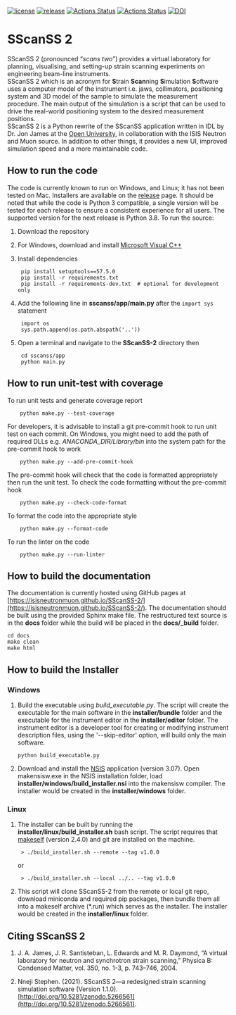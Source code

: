
[![license](https://img.shields.io/github/license/ISISNeutronMuon/SScanSS-2.svg)](https://github.com/ISISNeutronMuon/SScanSS-2/blob/master/LICENSE)
[![release](https://img.shields.io/github/release/ISISNeutronMuon/SScanSS-2.svg)](https://github.com/ISISNeutronMuon/SScanSS-2/releases)
[![Actions Status](https://github.com/ISISNeutronMuon/SScanSS-2/workflows/Build/badge.svg)](https://github.com/ISISNeutronMuon/SScanSS-2/actions)
[![Actions Status](https://github.com/ISISNeutronMuon/SScanSS-2/workflows/Docs/badge.svg)](https://github.com/ISISNeutronMuon/SScanSS-2/actions)
[![DOI](https://zenodo.org/badge/DOI/10.5281/zenodo.5266561.svg)](https://doi.org/10.5281/zenodo.5266561)

SScanSS 2
=========
SScanSS 2 (pronounced “*scans two*”) provides a virtual laboratory for planning, visualising, and setting-up strain scanning experiments on engineering beam-line instruments.  
SScanSS 2 which is an acronym for **S**train **Scan**ning **S**imulation **S**oftware uses a computer model of the instrument i.e. jaws, collimators, positioning system and 3D model of the sample to simulate the measurement procedure. The main output of the simulation is a script that can be used to drive the real-world positioning system to the desired measurement positions.  
SScanSS 2 is a Python rewrite of the SScanSS application written in IDL by Dr. Jon James at the [Open University](http://www.open.ac.uk), in collaboration with the ISIS Neutron and Muon source. 
In addition to other things, it provides a new UI, improved simulation speed and a more maintainable code. 
  
How to run the code
-------------------
The code is currently known to run on Windows, and Linux; it has not been tested on Mac. Installers are available on the
[release](https://github.com/ISISNeutronMuon/SScanSS-2/releases) page. It should be noted that while the code is 
Python 3 compatible, a single version will be tested for each release to ensure a consistent experience for all users. 
The supported version for the next release is Python 3.8. To run the source:

1. Download the repository
2. For Windows, download and install [Microsoft Visual C++](https://aka.ms/vs/16/release/vc_redist.x64.exe)
3. Install dependencies
            
        pip install setuptools==57.5.0
        pip install -r requirements.txt
        pip install -r requirements-dev.txt  # optional for development only
4. Add the following line in **sscanss/app/main.py** after the ``import sys`` statement  

        import os
        sys.path.append(os.path.abspath('..')) 
5. Open a terminal and navigate to the **SScanSS-2** directory then  
        
        cd sscanss/app
        python main.py


How to run unit-test with coverage
----------------------------------
To run unit tests and generate coverage report 

        python make.py --test-coverage

For developers, it is advisable to install a git pre-commit hook to run unit test on each commit. On Windows, you might 
need to add the path of required DLLs e.g. *ANACONDA_DIR/Library/bin* into the system path for the pre-commit hook to work 

        python make.py --add-pre-commit-hook

The pre-commit hook will check that the code is formatted appropriately then run the unit test. To check the code 
formatting without the pre-commit hook

        python make.py --check-code-format

To format the code into the appropriate style

        python make.py --format-code

To run the linter on the code

        python make.py --run-linter



How to build the documentation
------------------------------
The documentation is currently hosted using GitHub pages at [https://isisneutronmuon.github.io/SScanSS-2/](https://isisneutronmuon.github.io/SScanSS-2/).
The documentation should be built using the provided Sphinx make file. The restructured text source is in the **docs** folder while 
the build will be placed in the **docs/_build** folder. 

    cd docs
    make clean
    make html

How to build the Installer
--------------------------
### Windows
1. Build the executable using *build_executable.py*. The script will create the executable for the main software in the 
   **installer/bundle** folder and the executable for the instrument editor in the **installer/editor** folder. The 
   instrument editor is a developer tool for creating or modifying instrument description files, using 
   the '--skip-editor' option, will build only the main software.
   
       python build_executable.py
    
2. Download and install the [NSIS](https://sourceforge.net/projects/nsis/) application (version 3.07). Open 
   makensisw.exe in the NSIS installation folder, load **installer/windows/build_installer.nsi** into the makensisw 
   compiler. The installer would be created in the **installer/windows** folder.

### Linux
1. The installer can be built by running the **installer/linux/build_installer.sh** bash script. The script requires 
   that [makeself](https://makeself.io/) (version 2.4.0) and git are installed on the machine.

        > ./build_installer.sh --remote --tag v1.0.0

   or
   
        > ./build_installer.sh --local ../.. --tag v1.0.0
        
2. This script will clone SScanSS-2 from the remote or local git repo, download miniconda and required pip packages, then 
   bundle them all into a makeself archive (*.run) which serves as the installer.  The installer would be created in the 
   **installer/linux** folder.

Citing SScanSS 2
----------------
1. J. A. James, J. R. Santisteban, L. Edwards and M. R. Daymond, “A virtual laboratory for neutron and synchrotron 
strain scanning,” Physica B: Condensed Matter, vol. 350, no. 1-3, p. 743–746, 2004.

2. Nneji Stephen. (2021). SScanSS 2—a redesigned strain scanning simulation software (Version 1.1.0).
[http://doi.org/10.5281/zenodo.5266561](http://doi.org/10.5281/zenodo.5266561).
